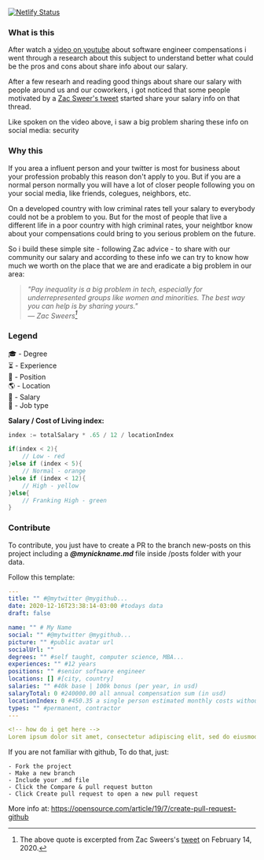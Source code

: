 [![Netlify Status](https://api.netlify.com/api/v1/badges/624765bd-73de-4e74-bb40-cf40b7cefc5e/deploy-status)](https://app.netlify.com/sites/know-your-worth/deploys)

### What is this

After watch a [video on youtube](https://www.youtube.com/watch?v=Ce_Y3hyvHdo) about software engineer compensations i went through a research about this subject to understand better what could be the pros and cons about share info about our salary.

After a few researh and reading good things about share our salary with people around us and our coworkers, i got noticed that some people motivated by a [Zac Sweer's tweet](https://twitter.com/ZacSweers/status/1228205724255154177) started share your salary info on that thread.

Like spoken on the video above, i saw a big problem sharing these info on social media: security

### Why this

If you area a influent person and your twitter is most for business about your profession probably this reason don't apply to you. But if you are a normal person normally you will have a lot of closer people following you on your social media, like friends, colegues, neighbors, etc.

On a developed country with low criminal rates tell your salary to everybody could not be a problem to you. But for the most of people that live a different life in a poor country with high criminal rates, your neightbor know about your compensations could bring to you serious problem on the future. 

So i build these simple site - following Zac advice - to share with our community our salary and according to these info we can try to know how much we worth on the place that we are and eradicate a big problem in our area:

> *"Pay inequality is a big problem in tech, especially for underrepresented groups like women and minorities. The best way you can help is by sharing yours."*<br>
> — <cite>Zac Sweers[^1]</cite>

[^1]: The above quote is excerpted from Zac Sweers's [tweet](https://twitter.com/ZacSweers/status/1228205724255154177) on February 14, 2020.

### Legend

🎓 - Degree  
⏳  - Experience  
👔 - Position  
🌎 - Location  
💸 - Salary  
📑 - Job type 
  
  
  
**Salary / Cost of Living index:**  

  
```go
index := totalSalary * .65 / 12 / locationIndex

if(index < 2){
    // Low - red
}else if (index < 5){
    // Normal - orange
}else if (index < 12){
    // High - yellow
}else{
    // Franking High - green
}
```


### Contribute

To contribute, you just have to create a PR to the branch new-posts on this project including a ***@mynickname.md*** file inside /posts folder with your data.

Follow this template:

```yaml
---
title: "" #@mytwitter @mygithub...
date: 2020-12-16T23:38:14-03:00 #todays data
draft: false

name: "" # My Name
social: "" #@mytwitter @mygithub...
picture: "" #public avatar url
socialUrl: ""
degrees: "" #self taught, computer science, MBA...
experiences: "" #12 years
positions: "" #senior software engineer
locations: [] #[city, country]
salaries: "" #40k base | 100k bonus (per year, in usd)
salaryTotal: 0 #240000.00 all annual compensation sum (in usd)
locationIndex: 0 #450.35 a single person estimated monthly costs without rent in numbeo.com to your location (in usd, you can change the currency on numbeo site)
types: "" #permanent, contractor 
---

<!-- how do i get here -->
Lorem ipsum dolor sit amet, consectetur adipiscing elit, sed do eiusmod tempor incididunt ut labore et dolore magna aliqua. Ut enim ad minim veniam, quis nostrud exercitation ullamco laboris nisi ut aliquip ex ea commodo consequat. Duis aute irure dolor in reprehenderit in voluptate velit esse cillum dolore eu fugiat nulla pariatur. Excepteur sint occaecat cupidatat non proident, sunt in culpa qui officia deserunt mollit anim id est laborum.
```

If you are not familiar with github, To do that, just:

    - Fork the project
    - Make a new branch
    - Include your .md file
    - Click the Compare & pull request button
    - Click Create pull request to open a new pull request

More info at: https://opensource.com/article/19/7/create-pull-request-github
